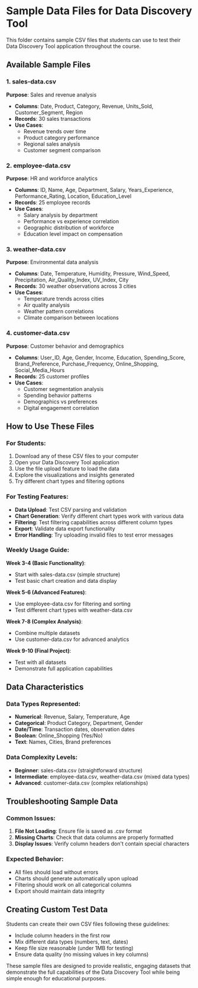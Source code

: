 # Sample Data Files for Data Discovery Tool

This folder contains sample CSV files that students can use to test their Data Discovery Tool application throughout the course.

## Available Sample Files

### 1. sales-data.csv
**Purpose**: Sales and revenue analysis
- **Columns**: Date, Product, Category, Revenue, Units_Sold, Customer_Segment, Region
- **Records**: 30 sales transactions
- **Use Cases**: 
  - Revenue trends over time
  - Product category performance
  - Regional sales analysis
  - Customer segment comparison

### 2. employee-data.csv
**Purpose**: HR and workforce analytics
- **Columns**: ID, Name, Age, Department, Salary, Years_Experience, Performance_Rating, Location, Education_Level
- **Records**: 25 employee records
- **Use Cases**:
  - Salary analysis by department
  - Performance vs experience correlation
  - Geographic distribution of workforce
  - Education level impact on compensation

### 3. weather-data.csv
**Purpose**: Environmental data analysis
- **Columns**: Date, Temperature, Humidity, Pressure, Wind_Speed, Precipitation, Air_Quality_Index, UV_Index, City
- **Records**: 30 weather observations across 3 cities
- **Use Cases**:
  - Temperature trends across cities
  - Air quality analysis
  - Weather pattern correlations
  - Climate comparison between locations

### 4. customer-data.csv
**Purpose**: Customer behavior and demographics
- **Columns**: User_ID, Age, Gender, Income, Education, Spending_Score, Brand_Preference, Purchase_Frequency, Online_Shopping, Social_Media_Hours
- **Records**: 25 customer profiles
- **Use Cases**:
  - Customer segmentation analysis
  - Spending behavior patterns
  - Demographics vs preferences
  - Digital engagement correlation

## How to Use These Files

### For Students:
1. Download any of these CSV files to your computer
2. Open your Data Discovery Tool application
3. Use the file upload feature to load the data
4. Explore the visualizations and insights generated
5. Try different chart types and filtering options

### For Testing Features:
- **Data Upload**: Test CSV parsing and validation
- **Chart Generation**: Verify different chart types work with various data
- **Filtering**: Test filtering capabilities across different column types
- **Export**: Validate data export functionality
- **Error Handling**: Try uploading invalid files to test error messages

### Weekly Usage Guide:

**Week 3-4 (Basic Functionality)**:
- Start with sales-data.csv (simple structure)
- Test basic chart creation and data display

**Week 5-6 (Advanced Features)**:
- Use employee-data.csv for filtering and sorting
- Test different chart types with weather-data.csv

**Week 7-8 (Complex Analysis)**:
- Combine multiple datasets
- Use customer-data.csv for advanced analytics

**Week 9-10 (Final Project)**:
- Test with all datasets
- Demonstrate full application capabilities

## Data Characteristics

### Data Types Represented:
- **Numerical**: Revenue, Salary, Temperature, Age
- **Categorical**: Product Category, Department, Gender
- **Date/Time**: Transaction dates, observation dates
- **Boolean**: Online_Shopping (Yes/No)
- **Text**: Names, Cities, Brand preferences

### Data Complexity Levels:
- **Beginner**: sales-data.csv (straightforward structure)
- **Intermediate**: employee-data.csv, weather-data.csv (mixed data types)
- **Advanced**: customer-data.csv (complex relationships)

## Troubleshooting Sample Data

### Common Issues:
1. **File Not Loading**: Ensure file is saved as .csv format
2. **Missing Charts**: Check that data columns are properly formatted
3. **Display Issues**: Verify column headers don't contain special characters

### Expected Behavior:
- All files should load without errors
- Charts should generate automatically upon upload
- Filtering should work on all categorical columns
- Export should maintain data integrity

## Creating Custom Test Data

Students can create their own CSV files following these guidelines:
- Include column headers in the first row
- Mix different data types (numbers, text, dates)
- Keep file size reasonable (under 1MB for testing)
- Ensure data quality (no missing values in key columns)

These sample files are designed to provide realistic, engaging datasets that demonstrate the full capabilities of the Data Discovery Tool while being simple enough for educational purposes.
